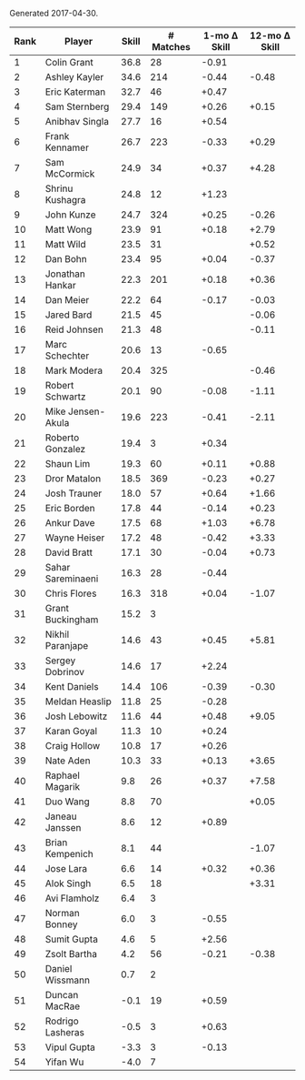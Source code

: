Generated 2017-04-30.

| Rank | Player            | Skill | # Matches | 1-mo Δ Skill | 12-mo Δ Skill |
|------|-------------------|-------|-----------|--------------|---------------|
|    1 | Colin Grant       |  36.8 |        28 |        -0.91 |               |
|    2 | Ashley Kayler     |  34.6 |       214 |        -0.44 |         -0.48 |
|    3 | Eric Katerman     |  32.7 |        46 |        +0.47 |               |
|    4 | Sam Sternberg     |  29.4 |       149 |        +0.26 |         +0.15 |
|    5 | Anibhav Singla    |  27.7 |        16 |        +0.54 |               |
|    6 | Frank Kennamer    |  26.7 |       223 |        -0.33 |         +0.29 |
|    7 | Sam McCormick     |  24.9 |        34 |        +0.37 |         +4.28 |
|    8 | Shrinu Kushagra   |  24.8 |        12 |        +1.23 |               |
|    9 | John Kunze        |  24.7 |       324 |        +0.25 |         -0.26 |
|   10 | Matt Wong         |  23.9 |        91 |        +0.18 |         +2.79 |
|   11 | Matt Wild         |  23.5 |        31 |              |         +0.52 |
|   12 | Dan Bohn          |  23.4 |        95 |        +0.04 |         -0.37 |
|   13 | Jonathan Hankar   |  22.3 |       201 |        +0.18 |         +0.36 |
|   14 | Dan Meier         |  22.2 |        64 |        -0.17 |         -0.03 |
|   15 | Jared Bard        |  21.5 |        45 |              |         -0.06 |
|   16 | Reid Johnsen      |  21.3 |        48 |              |         -0.11 |
|   17 | Marc Schechter    |  20.6 |        13 |        -0.65 |               |
|   18 | Mark Modera       |  20.4 |       325 |              |         -0.46 |
|   19 | Robert Schwartz   |  20.1 |        90 |        -0.08 |         -1.11 |
|   20 | Mike Jensen-Akula |  19.6 |       223 |        -0.41 |         -2.11 |
|   21 | Roberto Gonzalez  |  19.4 |         3 |        +0.34 |               |
|   22 | Shaun Lim         |  19.3 |        60 |        +0.11 |         +0.88 |
|   23 | Dror Matalon      |  18.5 |       369 |        -0.23 |         +0.27 |
|   24 | Josh Trauner      |  18.0 |        57 |        +0.64 |         +1.66 |
|   25 | Eric Borden       |  17.8 |        44 |        -0.14 |         +0.23 |
|   26 | Ankur Dave        |  17.5 |        68 |        +1.03 |         +6.78 |
|   27 | Wayne Heiser      |  17.2 |        48 |        -0.42 |         +3.33 |
|   28 | David Bratt       |  17.1 |        30 |        -0.04 |         +0.73 |
|   29 | Sahar Sareminaeni |  16.3 |        28 |        -0.44 |               |
|   30 | Chris Flores      |  16.3 |       318 |        +0.04 |         -1.07 |
|   31 | Grant Buckingham  |  15.2 |         3 |              |               |
|   32 | Nikhil Paranjape  |  14.6 |        43 |        +0.45 |         +5.81 |
|   33 | Sergey Dobrinov   |  14.6 |        17 |        +2.24 |               |
|   34 | Kent Daniels      |  14.4 |       106 |        -0.39 |         -0.30 |
|   35 | Meldan Heaslip    |  11.8 |        25 |        -0.28 |               |
|   36 | Josh Lebowitz     |  11.6 |        44 |        +0.48 |         +9.05 |
|   37 | Karan Goyal       |  11.3 |        10 |        +0.24 |               |
|   38 | Craig Hollow      |  10.8 |        17 |        +0.26 |               |
|   39 | Nate Aden         |  10.3 |        33 |        +0.13 |         +3.65 |
|   40 | Raphael Magarik   |   9.8 |        26 |        +0.37 |         +7.58 |
|   41 | Duo Wang          |   8.8 |        70 |              |         +0.05 |
|   42 | Janeau Janssen    |   8.6 |        12 |        +0.89 |               |
|   43 | Brian Kempenich   |   8.1 |        44 |              |         -1.07 |
|   44 | Jose Lara         |   6.6 |        14 |        +0.32 |         +0.36 |
|   45 | Alok Singh        |   6.5 |        18 |              |         +3.31 |
|   46 | Avi Flamholz      |   6.4 |         3 |              |               |
|   47 | Norman Bonney     |   6.0 |         3 |        -0.55 |               |
|   48 | Sumit Gupta       |   4.6 |         5 |        +2.56 |               |
|   49 | Zsolt Bartha      |   4.2 |        56 |        -0.21 |         -0.38 |
|   50 | Daniel Wissmann   |   0.7 |         2 |              |               |
|   51 | Duncan MacRae     |  -0.1 |        19 |        +0.59 |               |
|   52 | Rodrigo Lasheras  |  -0.5 |         3 |        +0.63 |               |
|   53 | Vipul Gupta       |  -3.3 |         3 |        -0.13 |               |
|   54 | Yifan Wu          |  -4.0 |         7 |              |               |